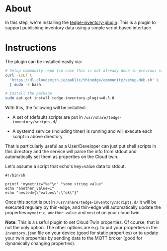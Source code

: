 # About

In this step, we're installing the [tedge-inventory-plugin](https://github.com/thin-edge/tedge-inventory-plugin). This is a plugin to support publishing inventory data using a simple script based interface. 

# Instructions

The plugin can be installed easily via:

```sh
# Setup community repo (in case this is not already done in previous steps)
curl -1sLf \
  'https://dl.cloudsmith.io/public/thinedge/community/setup.deb.sh' \
  | sudo -E bash

# Install the package
sudo apt-get install tedge-inventory-plugin=0.5.0
```

With this, the following will be installed: 

* A set of (default) scripts are put in `/usr/share/tedge-inventory/scripts.d/` 

* A systemd service (including timer) is running and will execute each script in above directory

That is particularly useful as a User/Developer can just put shell scripts in this directory and the service will parse the info from stdout and automatically set them as properties on the Cloud twin. 

Let's assume a script that echo's key=value data to stdout.  

```
#!/bin/sh

printf 'mymetric="%s"\n' "some string value"
echo "another_value=1"
echo "nested={\"values\":\"ok\"}"
```

Once this script is put in `/usr/share/tedge-inventory/scripts.d/` it will be executed regulary by thin-edge, and thin-edge will automatically update the properties `mymetric`, `another_value` and `nested` on your cloud twin.

**Note**: This is a useful plugin to set Cloud Twin properties. Of course, that is not the only option. The other options are e.g. to put your properties in the `inventory.json` file on your device (good for static properties) or to update your twin properties by sending data to the MQTT broker (good for dynamically changing properties). 
